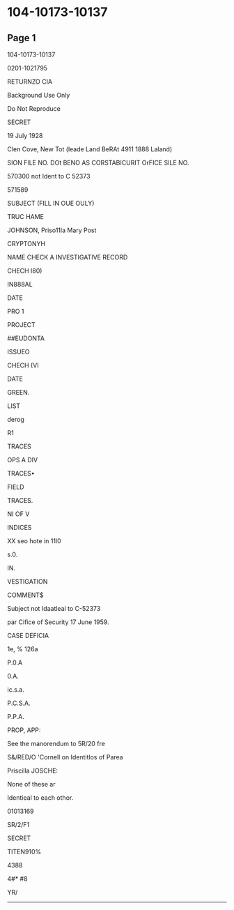 # 104-10173-10137

## Page 1

104-10173-10137

0201-1021795

RETURNZO CIA

Background Use Only

Do Not Reproduce

SECRET

19 July 1928

Clen Cove, New Tot (leade Land BeRAt 4911 1888 Laland)

SION FILE NO. DOt BENO AS CORSTABICURIT OrFICE SILE NO.

570300 not Ident to C 52373

571589

SUBJECT (FILL IN OUE OULY)

TRUC HAME

JOHNSON, Priso11la Mary Post

CRYPTONYH

NAME CHECK A INVESTIGATIVE RECORD

CHECH I80)

IN888AL

DATE

PRO 1

PROJECT

##EUDONTA

ISSUEO

CHECH (VI

DATE

GREEN.

LIST

derog

R1

TRACES

OPS A DIV

TRACES•

FIELD

TRACES.

NI OF V

INDICES

XX seo hote in 11l0

s.0.

IN.

VESTIGATION

COMMENT$

Subject not Idaatleal to C-52373

par Cifice of Security 17 June 1959.

CASE DEFICIA

1e, % 126a

P.0.A

0.A.

ic.s.a.

P.C.S.A.

P.P.А.

PROP, APP:

See the manorendum to 5R/20 fre

S&/RED/O 'Cornell on Identitlos of Parea

Priscilla JOSCHE:

None of these ar

Identieal to each othor.

01013169

SR/2/F1

SECRET

TITEN910%

4388

4#* #8

YR/

---

